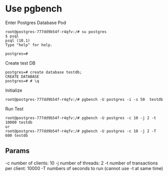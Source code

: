 
# Use pgbench

Enter Postgres Database Pod
```
root@postgres-777dd9b54f-r4qfv:/# su postgres
$ psql	
psql (10.1)
Type "help" for help.

postgres=# 
```

Create test DB
```
postgres=# create database testdb;
CREATE DATABASE
postgres=# # \q
```

Initialize
```
root@postgres-777dd9b54f-r4qfv:/# pgbench -U postgres -i -s 50  testdb
```

Run Test
```
root@postgres-777dd9b54f-r4qfv:/# pgbench -U postgres -c 10 -j 2 -t 10000 testdb
or
root@postgres-777dd9b54f-r4qfv:/# pgbench -U postgres -c 10 -j 2 -T 600 testdb
```

## Params
-c number of clients: 10
-j number of threads: 2
-t number of transactions per client: 10000
-T numbers of seconds to run (cannot use -t at same time)
